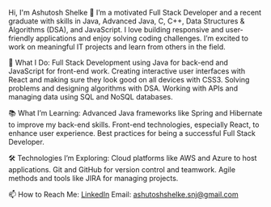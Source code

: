 Hi, I'm Ashutosh Shelke 👋
I’m a motivated Full Stack Developer and a recent graduate with skills in Java, Advanced Java, C, C++, Data Structures & Algorithms (DSA), and JavaScript. I love building responsive and user-friendly applications and enjoy solving coding challenges. I’m excited to work on meaningful IT projects and learn from others in the field.

🌟 What I Do:
Full Stack Development using Java for back-end and JavaScript for front-end work.
Creating interactive user interfaces with React and making sure they look good on all devices with CSS3.
Solving problems and designing algorithms with DSA.
Working with APIs and managing data using SQL and NoSQL databases.

📚 What I’m Learning:
Advanced Java frameworks like Spring and Hibernate to improve my back-end skills.
Front-end technologies, especially React, to enhance user experience.
Best practices for being a successful Full Stack Developer.

🛠️ Technologies I’m Exploring:
Cloud platforms like AWS and Azure to host applications.
Git and GitHub for version control and teamwork.
Agile methods and tools like JIRA for managing projects.

📫 How to Reach Me:
[LinkedIn](linkedin.com/in/ashutosh-shelke-344835247)
Email: ashutoshshelke.snj@gmail.com
